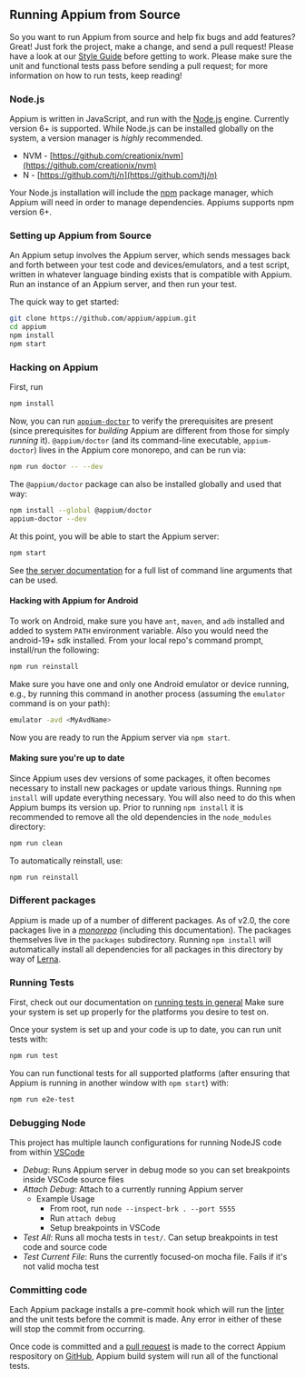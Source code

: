 ## Running Appium from Source

So you want to run Appium from source and help fix bugs and add features?
Great! Just fork the project, make a change, and send a pull request! Please
have a look at our [Style Guide](style-guide.md) before getting to work.
Please make sure the unit and functional tests pass before sending a pull
request; for more information on how to run tests, keep reading!

### Node.js

Appium is written in JavaScript, and run with the [Node.js](https://nodejs.org/) engine. Currently
version 6+ is supported. While Node.js can be installed globally on the system,
a version manager is _highly_ recommended.

* NVM - [https://github.com/creationix/nvm](https://github.com/creationix/nvm)
* N - [https://github.com/tj/n](https://github.com/tj/n)

Your Node.js installation will include the [npm](https://www.npmjs.com/) package manager, which Appium
will need in order to manage dependencies. Appiums supports npm version 6+.

### Setting up Appium from Source

An Appium setup involves the Appium server, which sends messages back and forth
between your test code and devices/emulators, and a test script, written in
whatever language binding exists that is compatible with Appium. Run an
instance of an Appium server, and then run your test.

The quick way to get started:

```bash
git clone https://github.com/appium/appium.git
cd appium
npm install
npm start
```

### Hacking on Appium

First, run

```bash
npm install
```

Now, you can run [`appium-doctor`](https://npmjs.com/@appium/doctor) to verify
the prerequisites are present (since prerequisites for _building_ Appium
are different from those for simply _running_ it).  `@appium/doctor` (and its
command-line executable, `appium-doctor`) lives in the Appium core monorepo,
and can be run via:

```bash
npm run doctor -- --dev
```

The `@appium/doctor` package can also be installed globally and used that way:

```bash
npm install --global @appium/doctor
appium-doctor --dev
```

At this point, you will be able to start the Appium server:

```bash
npm start
```

See [the server documentation](/docs/en/writing-running-appium/server-args.md)
for a full list of command line arguments that can be used.

#### Hacking with Appium for Android

To work on Android, make sure you have `ant`, `maven`, and `adb` installed
and added to system `PATH` environment variable. Also you would need the
android-19+ sdk installed.
From your local repo's command prompt, install/run the following:

```bash
npm run reinstall
```

Make sure you have one and only one Android emulator or device running, e.g.,
by running this command in another process (assuming the `emulator` command is
on your path):

```bash
emulator -avd <MyAvdName>
```

Now you are ready to run the Appium server via `npm start`.

#### Making sure you're up to date

Since Appium uses dev versions of some packages, it often becomes necessary to
install new packages or update various things. Running `npm install` will
update everything necessary. You will also need to do this when Appium bumps
its version up. Prior to running `npm install` it is recommended to remove
all the old dependencies in the `node_modules` directory:

```bash
npm run clean
```

To automatically reinstall, use:

```bash
npm run reinstall
```

### Different packages

Appium is made up of a number of different packages.  As of v2.0, the core packages
live in a [_monorepo_](https://github.com/appium/appium) (including this documentation).
The packages themselves live in the `packages` subdirectory.  Running `npm install`
will automatically install all dependencies for all packages in this directory by way of
[Lerna](https://lerna.js.org).

### Running Tests

First, check out our documentation on [running tests in
general](/docs/en/writing-running-appium/running-tests.md) Make sure your
system is set up properly for the platforms you desire to test on.

Once your system is set up and your code is up to date, you can run unit tests
with:

```bash
npm run test
```

You can run functional tests for all supported platforms (after ensuring that
Appium is running in another window with `npm start`) with:

```bash
npm run e2e-test
```

### Debugging Node

This project has multiple launch configurations for running NodeJS code from within [VSCode](https://code.visualstudio.com/)

* _Debug_: Runs Appium server in debug mode so you can set breakpoints inside VSCode source files
* _Attach Debug_: Attach to a currently running Appium server
  * Example Usage
    * From root, run `node --inspect-brk . --port 5555`
    * Run `attach debug`
    * Setup breakpoints in VSCode
* _Test All_: Runs all mocha tests in `test/`. Can setup breakpoints in test code and source code
* _Test Current File_: Runs the currently focused-on mocha file. Fails if it's not valid mocha test

### Committing code

Each Appium package installs a pre-commit hook which will run the [linter](https://eslint.org/) and
the unit tests before the commit is made. Any error in either of these will stop
the commit from occurring.

Once code is committed and a [pull request](https://help.github.com/articles/about-pull-requests/)
is made to the correct Appium respository on [GitHub](https://github.com/), Appium build system
will run all of the functional tests.
